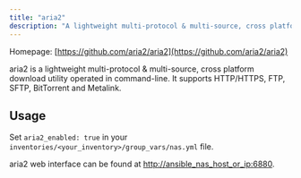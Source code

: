 ```yaml
---
title: "aria2"
description: "A lightweight multi-protocol & multi-source, cross platform download utility operated in command-line"
---
```


Homepage: [https://github.com/aria2/aria2](https://github.com/aria2/aria2)

aria2 is a lightweight multi-protocol & multi-source, cross platform download utility operated in command-line. It supports HTTP/HTTPS, FTP, SFTP, BitTorrent and Metalink.

## Usage

Set `aria2_enabled: true` in your `inventories/<your_inventory>/group_vars/nas.yml` file.

aria2 web interface can be found at [http://ansible_nas_host_or_ip:6880](http://ansible_nas_host_or_ip:6880).
